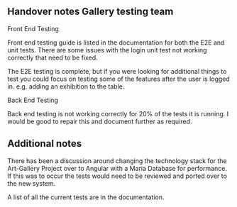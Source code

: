 ## Handover notes Gallery testing team

Front End Testing

Front end testing guide is listed in the documentation for both the E2E and unit tests.
There are some issues with the login unit test not working correctly that need to be fixed.

The E2E testing is complete, but if you were looking for additional things to test you could focus on testing some of the features
after the user is logged in. e.g. adding an exhibition to the table.

Back End Testing

Back end testing is not working correctly for 20% of the tests it is running. I would be good to repair this and document further as required.

## Additional notes

There has been a discussion around changing the technology stack for the Art-Gallery Project over to Angular with a Maria Database for performance.
If this was to occur the tests would need to be reviewed and ported over to the new system.

A list of all the current tests are in the documentation.
